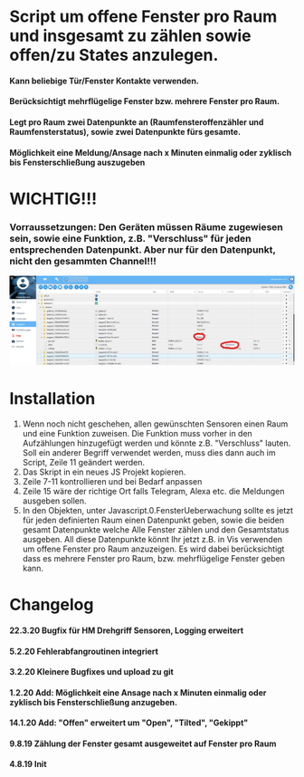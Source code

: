 # Script um offene Fenster pro Raum und insgesamt zu zählen sowie offen/zu States anzulegen. 

#### Kann beliebige Tür/Fenster Kontakte verwenden.
#### Berücksichtigt mehrflügelige Fenster bzw. mehrere Fenster pro Raum.
#### Legt pro Raum zwei Datenpunkte an (Raumfensteroffenzähler und Raumfensterstatus), sowie zwei Datenpunkte fürs gesamte.
#### Möglichkeit eine Meldung/Ansage nach x Minuten einmalig oder zyklisch bis Fensterschließung auszugeben

# WICHTIG!!!
### Vorraussetzungen: Den Geräten müssen Räume zugewiesen sein, sowie eine Funktion, z.B. "Verschluss" für jeden entsprechenden Datenpunkt. **Aber nur für den Datenpunkt, nicht den gesammten Channel!!!**
![fensteroffentut1.jpg](/admin/fensteroffentut1.jpg) 

# Installation
1. Wenn noch nicht geschehen, allen gewünschten Sensoren einen Raum und eine Funktion zuweisen. Die Funktion muss vorher in den Aufzählungen hinzugefügt werden und könnte z.B. "Verschluss" lauten. Soll ein anderer Begriff verwendet werden, muss dies dann auch im Script, Zeile 11 geändert werden.
2. Das Skript in ein neues JS Projekt kopieren.
3. Zeile 7-11 kontrollieren und bei Bedarf anpassen
4. Zeile 15 wäre der richtige Ort falls Telegram, Alexa etc. die Meldungen ausgeben sollen.
5. In den Objekten, unter Javascript.0.FensterUeberwachung sollte es jetzt für jeden definierten Raum einen Datenpunkt geben, sowie die beiden gesamt Datenpunkte welche Alle Fenster zählen und den Gesamtstatus ausgeben. All diese Datenpunkte könnt Ihr jetzt z.B. in Vis verwenden um offene Fenster pro Raum anzuzeigen. Es wird dabei berücksichtigt dass es mehrere Fenster pro Raum, bzw. mehrflügelige Fenster geben kann.

# Changelog
#### 22.3.20 Bugfix für HM Drehgriff Sensoren, Logging erweitert
#### 5.2.20 Fehlerabfangroutinen integriert
#### 3.2.20 Kleinere Bugfixes und upload zu git  
#### 1.2.20 Add: Möglichkeit eine Ansage nach x Minuten einmalig oder zyklisch bis Fensterschließung anzugeben.  
#### 14.1.20 Add: "Offen" erweitert um "Open", "Tilted", "Gekippt"  
#### 9.8.19 Zählung der Fenster gesamt ausgeweitet auf Fenster pro Raum  
#### 4.8.19 Init  

